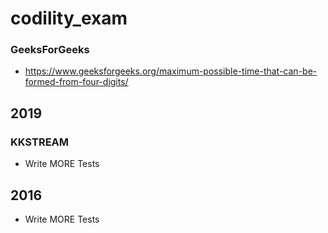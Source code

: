 # codility_exam

### GeeksForGeeks

 - https://www.geeksforgeeks.org/maximum-possible-time-that-can-be-formed-from-four-digits/
 
## 2019

### KKSTREAM
 - Write MORE Tests
 

## 2016
 - Write MORE Tests

